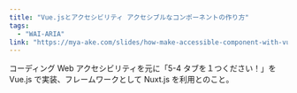 ```yaml
---
title: "Vue.jsとアクセシビリティ アクセシブルなコンポーネントの作り方"
tags:
  - "WAI-ARIA"
link: "https://mya-ake.com/slides/how-make-accessible-component-with-vue#0"
---
```


コーディング Web アクセシビリティを元に「5-4 タブを１つください！」を Vue.js で実装、フレームワークとして Nuxt.js を利用とのこと。
